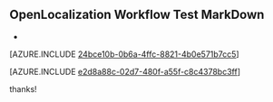 ## OpenLocalization Workflow Test MarkDown
* 

[AZURE.INCLUDE [24bce10b-0b6a-4ffc-8821-4b0e571b7cc5](calleeMd1.md)]



[AZURE.INCLUDE [e2d8a88c-02d7-480f-a55f-c8c4378bc3ff](calleeMd2.md)]

 
thanks!